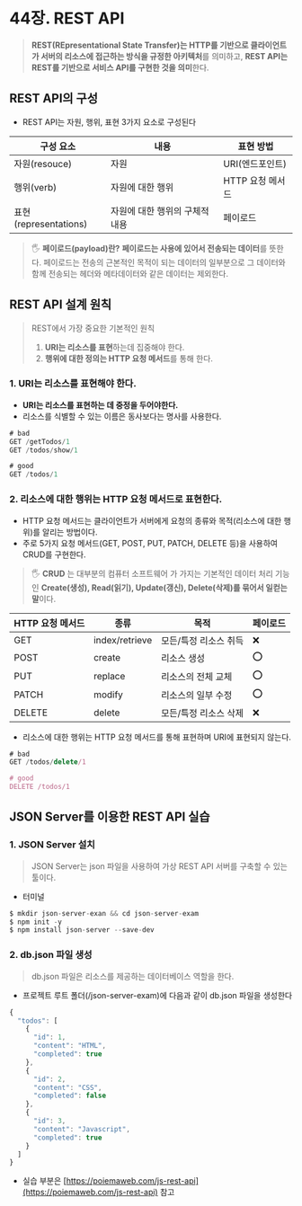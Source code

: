 # 44장. REST API

> **REST(REpresentational State Transfer)는 HTTP를 기반으로 클라이언트가 서버의 리소스에 접근하는 방식을 규정한 아키텍처**를 의미하고,
**REST API는 REST를 기반으로 서비스 API를 구현한 것을 의미**한다.
> 

## REST API의 구성

- REST API는 자원, 행위, 표현 3가지 요소로 구성된다

| 구성 요소 | 내용 | 표현 방법 |
| --- | --- | --- |
| 자원(resouce) | 자원 | URI(엔드포인트) |
| 행위(verb) | 자원에 대한 행위 | HTTP 요청 메서드 |
| 표현(representations) | 자원에 대한 행위의 구체적 내용 | 페이로드 |

> 🖐 **페이로드(payload)란?**
**페이로드는 사용에 있어서 전송되는 데이터**를 뜻한다. 페이로드는 전송의 근본적인 목적이 되는 데이터의 일부분으로 그 데이터와 함께 전송되는 헤더와 메타데이터와 같은 데이터는 제외한다.
> 

## REST API 설계 원칙

> REST에서 가장 중요한 기본적인 원칙
> 
> 1. **URI는 리소스를 표현**하는데 집중해야 한다.
> 2. **행위에 대한 정의는 HTTP 요청 메서드**를 통해 한다.

### 1. URI는 리소스를 표현해야 한다.

- **URI는 리소스를 표현하는 데 중정을 두어야한다.**
- 리소스를 식별할 수 있는 이름은 동사보다는 명사를 사용한다.

```jsx
# bad
GET /getTodos/1
GET /todos/show/1

# good
GET /todos/1
```

### 2. 리소스에 대한 행위는 HTTP 요청 메서드로 표현한다.

- HTTP 요청 메서드는 클라이언트가 서버에게 요청의 종류와 목적(리소스에 대한 행위)를 알리는 방법이다.
- 주로 5가지 요청 메서드(GET, POST, PUT, PATCH, DELETE 등)을 사용하여 CRUD를 구현한다.

> 🖐 **CRUD**
는 대부분의 컴퓨터 소프트웨어 가 가지는 기본적인 데이터 처리 기능인 **Create(생성), Read(읽기), Update(갱신), Delete(삭제)를 묶어서 일컫는 말**이다.
> 

| HTTP 요청 메서드 | 종류 | 목적 | 페이로드 |
| --- | --- | --- | --- |
| GET | index/retrieve | 모든/특정 리소스 취득 | ❌ |
| POST | create | 리소스 생성 | ⭕️ |
| PUT | replace | 리소스의 전체 교체 | ⭕️ |
| PATCH | modify | 리소스의 일부 수정 | ⭕️ |
| DELETE | delete | 모든/특정 리소스 삭제 | ❌ |
- 리소스에 대한 행위는 HTTP 요청 메서드를 통해 표현하며 URI에 표현되지 않는다.

```jsx
# bad
GET /todos/delete/1

# good
DELETE /todos/1
```

## JSON Server를 이용한 REST API 실습

### 1. JSON Server 설치

> JSON Server는 json 파일을 사용하여 가상 REST API 서버를 구축할 수 있는 툴이다.
> 
- 터미널

```jsx
$ mkdir json-server-exan && cd json-server-exam
$ npm init -y
$ npm install json-server --save-dev
```

### 2. db.json 파일 생성

> db.json 파일은 리소스를 제공하는 데이터베이스 역할을 한다.
> 
- 프로젝트 루트 폴더(/json-server-exam)에 다음과 같이 db.json 파일을 생성한다

```jsx
{
  "todos": [
    {
      "id": 1,
      "content": "HTML",
      "completed": true
    },
    {
      "id": 2,
      "content": "CSS",
      "completed": false
    },
    {
      "id": 3,
      "content": "Javascript",
      "completed": true
    }
  ]
}
```

- 실습 부분은 [https://poiemaweb.com/js-rest-api](https://poiemaweb.com/js-rest-api) 참고